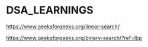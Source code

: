 # DSA_LEARNINGS


https://www.geeksforgeeks.org/linear-search/


https://www.geeksforgeeks.org/binary-search/?ref=lbp

